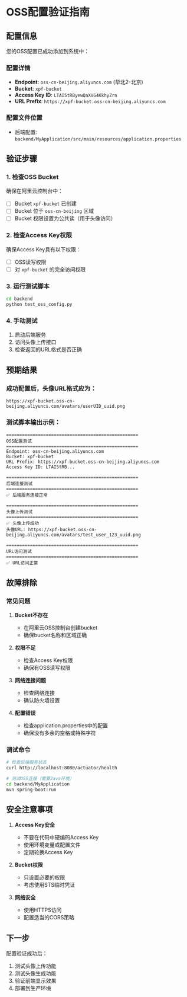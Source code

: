 # OSS配置验证指南

## 配置信息

您的OSS配置已成功添加到系统中：

### 配置详情
- **Endpoint**: `oss-cn-beijing.aliyuncs.com` (华北2-北京)
- **Bucket**: `xpf-bucket`
- **Access Key ID**: `LTAI5tRByewQaXVG4KkhyZrn`
- **URL Prefix**: `https://xpf-bucket.oss-cn-beijing.aliyuncs.com`

### 配置文件位置
- 后端配置: `backend/MyApplication/src/main/resources/application.properties`

## 验证步骤

### 1. 检查OSS Bucket
确保在阿里云控制台中：
- [ ] Bucket `xpf-bucket` 已创建
- [ ] Bucket 位于 `oss-cn-beijing` 区域
- [ ] Bucket 权限设置为公共读（用于头像访问）

### 2. 检查Access Key权限
确保Access Key具有以下权限：
- [ ] OSS读写权限
- [ ] 对 `xpf-bucket` 的完全访问权限

### 3. 运行测试脚本
```bash
cd backend
python test_oss_config.py
```

### 4. 手动测试
1. 启动后端服务
2. 访问头像上传接口
3. 检查返回的URL格式是否正确

## 预期结果

### 成功配置后，头像URL格式应为：
```
https://xpf-bucket.oss-cn-beijing.aliyuncs.com/avatars/userUID_uuid.png
```

### 测试脚本输出示例：
```
==================================================
OSS配置测试
==================================================
Endpoint: oss-cn-beijing.aliyuncs.com
Bucket: xpf-bucket
URL Prefix: https://xpf-bucket.oss-cn-beijing.aliyuncs.com
Access Key ID: LTAI5tRB...

==================================================
后端连接测试
==================================================
✅ 后端服务连接正常

==================================================
头像上传测试
==================================================
✅ 头像上传成功
头像URL: https://xpf-bucket.oss-cn-beijing.aliyuncs.com/avatars/test_user_123_uuid.png

==================================================
URL访问测试
==================================================
✅ URL访问正常
```

## 故障排除

### 常见问题

1. **Bucket不存在**
   - 在阿里云OSS控制台创建bucket
   - 确保bucket名称和区域正确

2. **权限不足**
   - 检查Access Key权限
   - 确保有OSS读写权限

3. **网络连接问题**
   - 检查网络连接
   - 确认防火墙设置

4. **配置错误**
   - 检查application.properties中的配置
   - 确保没有多余的空格或特殊字符

### 调试命令

```bash
# 检查后端服务状态
curl http://localhost:8080/actuator/health

# 测试OSS连接（需要Java环境）
cd backend/MyApplication
mvn spring-boot:run
```

## 安全注意事项

1. **Access Key安全**
   - 不要在代码中硬编码Access Key
   - 使用环境变量或配置文件
   - 定期轮换Access Key

2. **Bucket权限**
   - 只设置必要的权限
   - 考虑使用STS临时凭证

3. **网络安全**
   - 使用HTTPS访问
   - 配置适当的CORS策略

## 下一步

配置验证成功后：
1. 测试头像上传功能
2. 测试头像生成功能
3. 验证前端显示效果
4. 部署到生产环境 